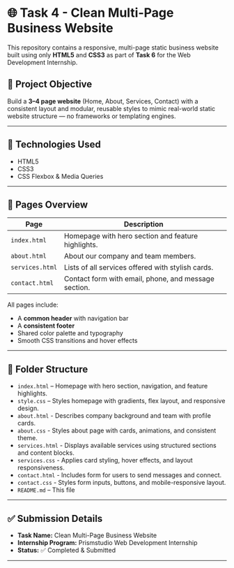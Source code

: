 # 🌐 Task 4 - Clean Multi-Page Business Website

This repository contains a responsive, multi-page static business website built using only **HTML5** and **CSS3** as part of **Task 6** for the Web Development Internship.

## 📌 Project Objective

Build a **3–4 page website** (Home, About, Services, Contact) with a consistent layout and modular, reusable styles to mimic real-world static website structure — no frameworks or templating engines.

---

## 🔧 Technologies Used

- HTML5
- CSS3
- CSS Flexbox & Media Queries

---

## 🧩 Pages Overview

| Page         | Description                                                  |
|--------------|--------------------------------------------------------------|
| `index.html` | Homepage with hero section and feature highlights.           |
| `about.html` | About our company and team members.                          |
| `services.html` | Lists of all services offered with stylish cards.          |
| `contact.html` | Contact form with email, phone, and message section.       |

All pages include:

- A **common header** with navigation bar  
- A **consistent footer**  
- Shared color palette and typography  
- Smooth CSS transitions and hover effects  

---

## 📁 Folder Structure

- `index.html` – Homepage with hero section, navigation, and feature highlights.
- `style.css` – Styles homepage with gradients, flex layout, and responsive design.
- `about.html` - Describes company background and team with profile cards.
- `about.css` - Styles about page with cards, animations, and consistent theme.
- `services.html` - Displays available services using structured sections and content blocks.
- `services.css` - Applies card styling, hover effects, and layout responsiveness.
- `contact.html` - Includes form for users to send messages and connect.
- `contact.css` - Styles form inputs, buttons, and mobile-responsive layout.
- `README.md` – This file 

---

## ✅ Submission Details

- **Task Name:** Clean Multi-Page Business Website
- **Internship Program:** Prismstudio Web Development Internship  
- **Status:** ✅ Completed & Submitted  

---
